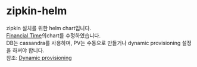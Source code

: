 # zipkin-helm

zipkin 설치를 위한 helm chart입니다.   
[Financial Time](https://github.com/Financial-Times/zipkin-helm)의chart를 수정하였습니다.   
DB는 cassandra를 사용하며, PV는 수동으로 만들거나 dynamic provisioning 설정을 하셔야 합니다.   
참조: [Dynamic provisioning](https://kubepia.github.io/cloudpak/cp4app/install/ocp04.html) 



